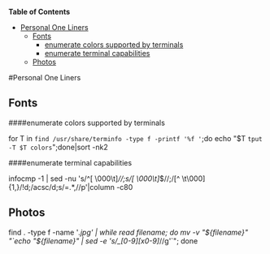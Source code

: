 <!-- START doctoc generated TOC please keep comment here to allow auto update -->
<!-- DON'T EDIT THIS SECTION, INSTEAD RE-RUN doctoc TO UPDATE -->
**Table of Contents**  

- [Personal One Liners](#personal-one-liners)
  - [Fonts](#fonts)
      - [enumerate colors supported by terminals](#enumerate-colors-supported-by-terminals)
      - [enumerate terminal capabilities](#enumerate-terminal-capabilities)
  - [Photos](#photos)

<!-- END doctoc generated TOC please keep comment here to allow auto update -->

#Personal One Liners

## Fonts

####enumerate colors supported by terminals

  for T in `find /usr/share/terminfo -type f -printf '%f '`;do echo "$T `tput -T $T colors`";done|sort -nk2


####enumerate terminal capabilities

  infocmp -1 | sed -nu 's/^[ \000\t]*//;s/[ \000\t]*$//;/[^ \t\000]\{1,\}/!d;/acsc/d;s/=.*,//p'|column -c80



## Photos

find . -type f -name '*.jpg' | while read filename; do mv -v "${filename}" "`echo "${filename}" | sed -e 's/_[0-9][x0-9]*//g'`"; done

